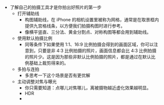 - 了解自己的拍摄工具才是你拍出好照片的第一步
	- 打开辅助线
		- 构图辅助线，在 iPhone 的相机设置里被称为网格，通常是在取景框内提供九宫格线条，以方便我们拍摄构图时进行参考。
		- 像横平竖直、三分法、黄金分割点、对称构图等都会用到辅助线。
	- 使用默认拍摄比例
		- 同等条件下如果使用 1:1、16:9 比例拍摄会得到的画面区域，你可以注意到，只要是非 4:3 比例拍摄的照片，画面信息都会比 4:3 比例拍摄的照片少。这是因为那些非默认比例拍摄的照片，都是通过在默认比例基础上裁剪得来的。
	- 多拍与连拍
		- 多思考一下这个场景是否有更优解
	- 主动调整对焦与曝光
		- 你只需要知道：点哪儿对焦哪儿，离被摄物越近虚化效果越明显。
		- HDR
		-